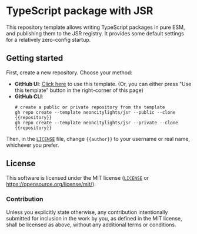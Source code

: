 # TypeScript package with JSR

This repository template allows writing TypeScript packages in pure ESM, and
publishing them to the JSR registry. It provides some default settings for a
relatively zero-config startup.

## Getting started

First, create a new repository. Choose your method:

- **GitHub UI**:
  [Click here](https://github.com/new?template_name=jsr&template_owner=neoncitylights)
  to use this template. (Or, you can either press "Use this template" button in
  the right-corner of this page)
- **GitHub CLI**:
  ```shell
  # create a public or private repository from the template
  gh repo create --template neoncitylights/jsr --public --clone {{repository}}
  gh repo create --template neoncitylights/jsr --private --clone {{repository}}
  ```

Then, in the [`LICENSE`](./LICENSE) file, change `{{author}}` to your username
or real name, whichever you prefer.

## License

This software is licensed under the MIT license ([`LICENSE`](./LICENSE) or
<https://opensource.org/license/mit/>).

### Contribution

Unless you explicitly state otherwise, any contribution intentionally submitted
for inclusion in the work by you, as defined in the MIT license, shall be
licensed as above, without any additional terms or conditions.
